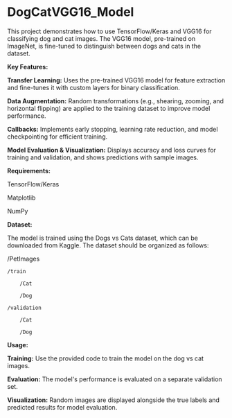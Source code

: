 # DogCatVGG16_Model
This project demonstrates how to use TensorFlow/Keras and VGG16 for classifying dog and cat images. The VGG16 model, pre-trained on ImageNet, is fine-tuned to distinguish between dogs and cats in the dataset.

**Key Features:**

**Transfer Learning:** Uses the pre-trained VGG16 model for feature extraction and fine-tunes it with custom layers for binary classification.

**Data Augmentation:** Random transformations (e.g., shearing, zooming, and horizontal flipping) are applied to the training dataset to improve model performance.

**Callbacks:** Implements early stopping, learning rate reduction, and model checkpointing for efficient training.

**Model Evaluation & Visualization:** Displays accuracy and loss curves for training and validation, and shows predictions with sample images.

**Requirements:**

TensorFlow/Keras

Matplotlib

NumPy

**Dataset:**

The model is trained using the Dogs vs Cats dataset, which can be downloaded from Kaggle. The dataset should be organized as follows:

/PetImages

    /train

        /Cat
        
        /Dog
        
    /validation

        /Cat
        
        /Dog
        
**Usage:**

**Training:** Use the provided code to train the model on the dog vs cat images.

**Evaluation:** The model's performance is evaluated on a separate validation set.

**Visualization:** Random images are displayed alongside the true labels and predicted results for model evaluation.
